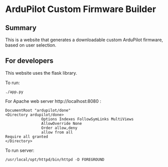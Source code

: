 # ArduPilot Custom Firmware Builder

## Summary

This is a website that generates a downloadable custom ArduPilot firmware, based on user selection.

## For developers

This website uses the flask library.

To run:

```
./app.py
```

For Apache web server http://localhost:8080 :

```
DocumentRoot "ardupilot/done"
<Directory ardupilot/done>
				Options Indexes FollowSymLinks MultiViews
				AllowOverride None
				Order allow,deny
				allow from all
Require all granted
</Directory>
```

To run server:

```
/usr/local/opt/httpd/bin/httpd -D FOREGROUND
```
